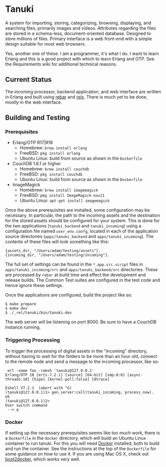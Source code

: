 # Tanuki

A system for importing, storing, categorizing, browsing, displaying, and searching files, primarily images and videos. Attributes regarding the files are stored in a schema-less, document-oriented database. Designed to store millions of files. Primary interface is a web front-end with a simple design suitable for most web browsers.

Yes, another one of these. I am a programmer, it's what I do. I want to learn Erlang and this is a good project with which to learn Erlang and OTP. See the Requirements wiki for additional technical reasons.

## Current Status

The incoming processor, backend application, and web interface are written in Erlang and built using [rebar](https://github.com/rebar/rebar/) and [relx](https://github.com/erlware/relx). There is much yet to be done, mostly in the web interface.

## Building and Testing

### Prerequisites

* Erlang/OTP R17|R18
    - Homebrew: `brew install erlang`
    - FreeBSD: `pkg install erlang`
    - Ubuntu Linux: build from source as shown in the `Dockerfile`
* CouchDB 1.6.1 or higher
    - Homebrew: `brew install couchdb`
    - FreeBSD: `pkg install couchdb`
    - Ubuntu Linux: build from source as shown in the `Dockerfile`
* ImageMagick
    - Homebrew: `brew install imagemagick`
    - FreeBSD: `pkg install ImageMagick-nox11`
    - Ubuntu Linux: `apt-get install imagemagick`

Once the above prerequisites are installed, some configuration may be necessary. In particular, the path to the incoming assets and the destination for the stored assets should be configured for your system. This is done for the two applications (`tanuki_backend` and `tanuki_incoming`) using a configuration file named `user_env.confg`, located in each of the application source directories (`apps/tanuki_backend` and `apps/tanuki_incoming`). The contents of these files will look something like this:

```
{assets_dir, "/Users/adam/testing/assets"}.
{incoming_dir, "/Users/adam/testing/incoming"}.
```

The full set of settings can be found in the `*.app.src.script` files in `apps/tanuki_incoming/src` and `apps/tanuki_backend/src` directories. These are processed by `rebar` at build time and effect the development and release builds. The Common Test suites are configured in the test code and hence ignore these settings.

Once the applications are configured, build the project like so:

```
$ make prepare
$ make dev
$ ./_rel/tanuki/bin/tanuki-dev
```

The web server will be listening on port 8000. Be sure to have a CouchDB instance running.

### Triggering Processing

To trigger the processing of digital assets in the "incoming" directory, without having to wait for the folders to be more than an hour old, connect to the remote node and send a message to the incoming processor, like so:

```
 erl -name foo -remsh 'tanuki@127.0.0.1'
Erlang/OTP 18 [erts-7.2.1] [source] [64-bit] [smp:8:8] [async-threads:10] [hipe] [kernel-poll:false] [dtrace]

Eshell V7.2.1  (abort with ^G)
(tanuki@127.0.0.1)1> gen_server:call(tanuki_incoming, process_now).
ok
(tanuki@127.0.0.1)2>
User switch command
 --> q
```

### Docker

If setting up the necessary prerequisites seems like too much work, there is a `Dockerfile` in the `docker` directory, which will build an Ubuntu Linux container to run tanuki. For this you will need [Docker](https://www.docker.com) installed, both to build and run the container. See the instructions at the top of the `Dockerfile` for some guidance on how to use it. If you are using Mac OS X, check out [boot2docker](http://boot2docker.io), which works very well.
